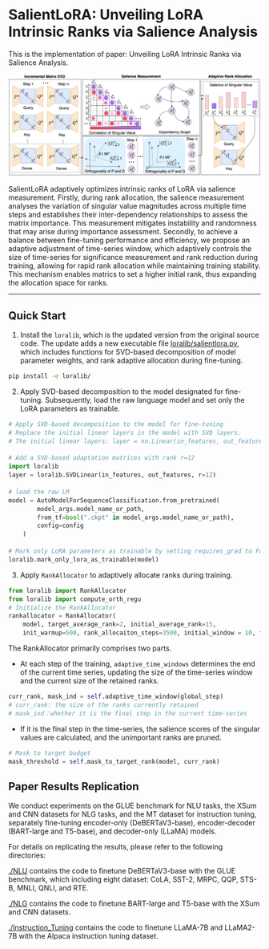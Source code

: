 # SalientLoRA: Unveiling LoRA Intrinsic Ranks via Salience Analysis

This is the implementation of paper: Unveiling LoRA Intrinsic Ranks via Salience Analysis.

![image-20240526142324525](./NLU/src/framework.png)

SalientLoRA adaptively optimizes intrinsic ranks of LoRA via salience measurement. Firstly, during rank allocation, the salience measurement analyses the variation of singular value magnitudes across multiple time steps and establishes their inter-dependency relationships to assess the matrix importance. This measurement mitigates instability and randomness that may arise during importance assessment. Secondly, to achieve a balance between fine-tuning performance and efficiency, we propose an adaptive adjustment of time-series window, which adaptively controls the size of time-series for significance measurement and rank reduction during training, allowing for rapid rank allocation while maintaining training stability. This mechanism enables matrics to set a higher initial rank, thus expanding the allocation space for ranks.

---



## Quick Start

1. Install the `loralib`, which is the updated version from the original source code. The update adds a new executable file [loralib/salientlora.py](loralib/loralib/salientlora.py), which includes functions for SVD-based decomposition of model parameter weights, and rank adaptive allocation during fine-tuning. 

  ```bash 
  pip install -e loralib/ 
  ```


2. Apply SVD-based decomposition to the model designated for fine-tuning. Subsequently, load the raw language model and set only the LoRA parameters as trainable.

  ```python
  # Apply SVD-based decomposition to the model for fine-tuning
  # Replace the initial linear layers in the model with SVD layers.
  # The initial linear layers: layer = nn.Linear(in_features, out_features)
  
  # Add a SVD-based adaptation matrices with rank r=12
  import loralib 
  layer = loralib.SVDLinear(in_features, out_features, r=12)
  
  # load the raw LM
  model = AutoModelForSequenceClassification.from_pretrained(
          model_args.model_name_or_path,
          from_tf=bool(".ckpt" in model_args.model_name_or_path),
          config=config
      )
  
  # Mark only LoRA parameters as trainable by setting requires_grad to False for all other parameters 
  loralib.mark_only_lora_as_trainable(model)
  ```


3. Apply `RankAllocator` to  adaptively allocate ranks during training.

  ```python
  from loralib import RankAllocator
  from loralib import compute_orth_regu 
  # Initialize the RankAllocator 
  rankallocator = RankAllocator(
      model, target_average_rank=2, initial_average_rank=15,
      init_warmup=500, rank_allocaiton_steps=3500, initial_window = 10, final_window = 200, total_step=3000, beta=0.9, gamma=2, lammbda=0.7, beta 0.9)
  ```
The RankAllocator primarily comprises two parts.

+ At each step of the training,  `adaptive_time_windows` determines the end of the current time series, updating the size of the time-series window and the current size of the retained ranks.

```python
curr_rank, mask_ind = self.adaptive_time_window(global_step) 
# curr_rank: the size of the ranks currently retained
# mask_ind：whether it is the final step in the current time-series
```

+ If it is the final step in the time-series, the salience scores of the singular values are calculated, and the unimportant ranks are pruned.

```python
# Mask to target budget 
mask_threshold = self.mask_to_target_rank(model, curr_rank)
```




## Paper Results Replication

We conduct experiments on the GLUE benchmark for NLU tasks, the XSum and CNN datasets for NLG tasks, and the MT dataset for instruction tuning, separately fine-tuning encoder-only (DeBERTaV3-base), encoder-decoder (BART-large and T5-base), and decoder-only (LLaMA) models.

For details on replicating the results, please refer to the following directories: 

[./NLU](./NLU) contains the code to finetune DeBERTaV3-base with the GLUE benchmark, which including eight dataset: CoLA, SST-2, MRPC, QQP, STS-B, MNLI, QNLI, and RTE. 

[./NLG](./NLG) contains the code to finetune BART-large and T5-base with the XSum and CNN datasets. 

[./Instruction_Tuning](./Instruction_Tuning) contains the code to finetune LLaMA-7B and LLaMA2-7B with the Alpaca instruction tuning dataset. 



